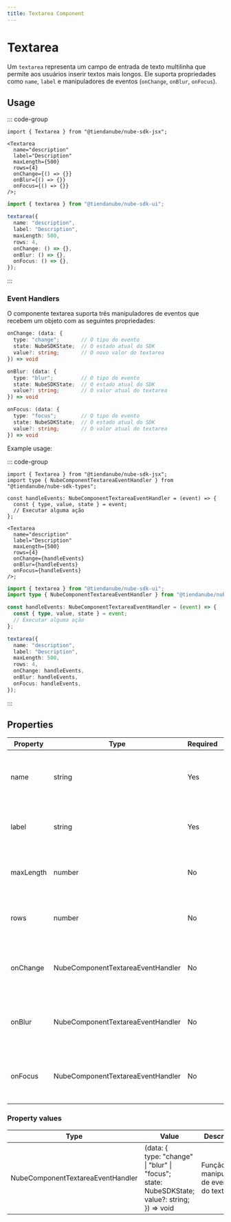 ```yaml
---
title: Textarea Component
---
```


# Textarea

Um `textarea` representa um campo de entrada de texto multilinha que permite aos usuários inserir textos mais longos.
Ele suporta propriedades como `name`, `label` e manipuladores de eventos (`onChange`, `onBlur`, `onFocus`).

## Usage

::: code-group

```tsx [JSX]
import { Textarea } from "@tiendanube/nube-sdk-jsx";

<Textarea
  name="description"
  label="Description"
  maxLength={500}
  rows={4}
  onChange={() => {}}
  onBlur={() => {}}
  onFocus={() => {}}
/>;
```

```typescript [Declarative]
import { textarea } from "@tiendanube/nube-sdk-ui";

textarea({
  name: "description",
  label: "Description",
  maxLength: 500,
  rows: 4,
  onChange: () => {},
  onBlur: () => {},
  onFocus: () => {},
});
```

:::

### Event Handlers

O componente textarea suporta três manipuladores de eventos que recebem um objeto com as seguintes propriedades:

```typescript
onChange: (data: {
  type: "change";       // O tipo do evento
  state: NubeSDKState;  // O estado atual do SDK
  value?: string;       // O novo valor do textarea
}) => void

onBlur: (data: {
  type: "blur";         // O tipo do evento
  state: NubeSDKState;  // O estado atual do SDK
  value?: string;       // O valor atual do textarea
}) => void

onFocus: (data: {
  type: "focus";        // O tipo do evento
  state: NubeSDKState;  // O estado atual do SDK
  value?: string;       // O valor atual do textarea
}) => void
```

Example usage:

::: code-group

```tsx [JSX]
import { Textarea } from "@tiendanube/nube-sdk-jsx";
import type { NubeComponentTextareaEventHandler } from "@tiendanube/nube-sdk-types";

const handleEvents: NubeComponentTextareaEventHandler = (event) => {
  const { type, value, state } = event;
  // Executar alguma ação
};

<Textarea
  name="description"
  label="Description"
  maxLength={500}
  rows={4}
  onChange={handleEvents}
  onBlur={handleEvents}
  onFocus={handleEvents}
/>;
```

```typescript [Declarative]
import { textarea } from "@tiendanube/nube-sdk-ui";
import type { NubeComponentTextareaEventHandler } from "@tiendanube/nube-sdk-types";

const handleEvents: NubeComponentTextareaEventHandler = (event) => {
  const { type, value, state } = event;
  // Executar alguma ação
};

textarea({
  name: "description",
  label: "Description",
  maxLength: 500,
  rows: 4,
  onChange: handleEvents,
  onBlur: handleEvents,
  onFocus: handleEvents,
});
```

:::

## Properties

| Property  | Type                              | Required | Description                                                   |
| --------- | --------------------------------- | -------- | ------------------------------------------------------------- |
| name      | string                            | Yes      | O nome do textarea, usado para identificá-lo em formulários.  |
| label     | string                            | Yes      | O texto do rótulo exibido acima do textarea.                  |
| maxLength | number                            | No       | O número máximo de caracteres permitidos no textarea.         |
| rows      | number                            | No       | O número de linhas de texto visíveis no textarea.             |
| onChange  | NubeComponentTextareaEventHandler | No       | Função chamada quando o valor do textarea muda.               |
| onBlur    | NubeComponentTextareaEventHandler | No       | Função chamada quando o textarea perde o foco.                |
| onFocus   | NubeComponentTextareaEventHandler | No       | Função chamada quando o textarea recebe o foco.               |

### Property values

| Type                              | Value                                                                                                          | Description                                 |
| --------------------------------- | -------------------------------------------------------------------------------------------------------------- | ------------------------------------------- |
| NubeComponentTextareaEventHandler | (data: {<br/>type: "change" \| "blur" \| "focus";<br/>state: NubeSDKState;<br/>value?: string;<br/>}) => void  | Função manipuladora de eventos do textarea. |
